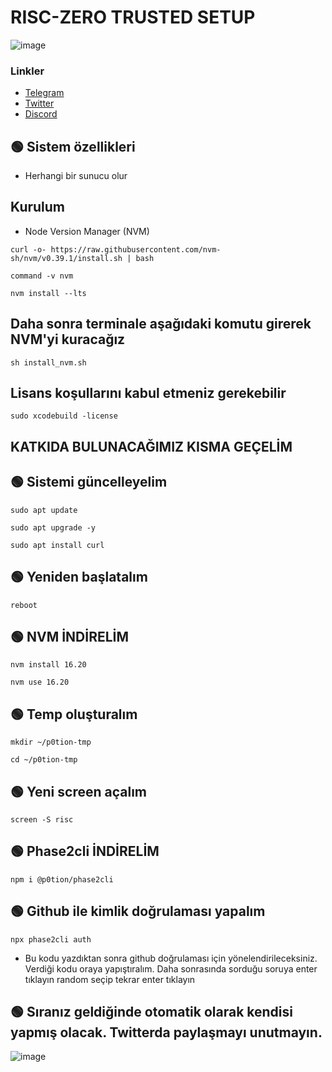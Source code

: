 # RISC-ZERO TRUSTED SETUP

![image](https://i.hizliresim.com/atsj0mj.png)



### Linkler
 * [Telegram](https://t.me/emir111)
 * [Twitter](https://twitter.com/emiirfeyza)
 * [Discord](https://discord.gg/zkarther)


## 🟢 Sistem özellikleri

- Herhangi bir sunucu olur

## Kurulum
* Node Version Manager (NVM)

```
curl -o- https://raw.githubusercontent.com/nvm-sh/nvm/v0.39.1/install.sh | bash
```

```command -v nvm```

```nvm install --lts```

## Daha sonra terminale aşağıdaki komutu girerek NVM'yi kuracağız

```sh install_nvm.sh```

## Lisans koşullarını kabul etmeniz gerekebilir

```sudo xcodebuild -license```


## KATKIDA BULUNACAĞIMIZ KISMA GEÇELİM


## 🟢 Sistemi güncelleyelim

```sudo apt update```

```sudo apt upgrade -y```

```sudo apt install curl```

## 🟢 Yeniden başlatalım

```reboot```


## 🟢 NVM İNDİRELİM

```nvm install 16.20```

```nvm use 16.20```

## 🟢 Temp oluşturalım

```mkdir ~/p0tion-tmp```

```cd ~/p0tion-tmp```

## 🟢 Yeni screen açalım

```screen -S risc```


## 🟢 Phase2cli İNDİRELİM

```npm i @p0tion/phase2cli```


## 🟢 Github ile kimlik doğrulaması yapalım

```npx phase2cli auth```

* Bu kodu yazdıktan sonra github doğrulaması için yönelendirileceksiniz. Verdiği kodu oraya yapıştıralım. Daha sonrasında sorduğu soruya enter tıklayın random seçip tekrar enter tıklayın

## 🟢 Sıranız geldiğinde otomatik olarak kendisi yapmış olacak. Twitterda paylaşmayı unutmayın.

![image](https://i.hizliresim.com/smgw5pz.png)
